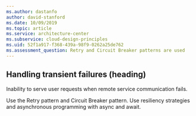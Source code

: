 ```yaml
---
ms.author: dastanfo
author: david-stanford
ms.date: 10/09/2019
ms.topic: article
ms.service: architecture-center
ms.subservice: cloud-design-principles
ms.uid: 52f1a917-f368-439a-98f9-0262a25de762
ms.assessment_question: Retry and Circuit Breaker patterns are used
---
```

## Handling transient failures (heading)

<div class="alert is-warning"><p>Inability to serve user requests when remote service communication fails.</p></div>

Use the Retry pattern and Circuit Breaker pattern. Use resiliency strategies and asynchronous programming with async and await.